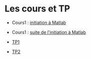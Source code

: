# Les cours et TP

- Cours1 : [initiation à Matlab](cours1.md)
- Cours1 : [suite de l'initiation à Matlab](cours2.md)

- [TP1](../TP/TP1_enonce.md)
- [TP2](../TP/TP2_enonce.md)
